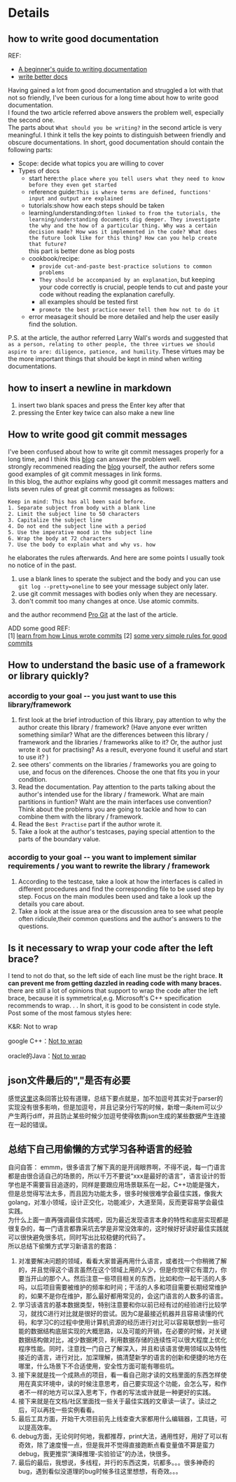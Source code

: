 # Details 

## how to write good documentation  
REF:  
- [A beginner's guide to writing documentation](https://github.com/writethedocs/www/blob/master/docs/guide/writing/beginners-guide-to-docs.rst)
- [write better docs](https://opensource.com/business/15/5/write-better-docs)  

Having gained a lot from good documentation and struggled a lot with that not so friendly, I've been curious for a long time about how to write good documentation.   
I found the two article referred above answers the problem well, especially the second one.  
The parts about ```What should you be writing?``` in the second article is very meaningful. I think it tells the key points to distinguish between friendly and obscure documentations.
In short, good documentation should contain the following parts:  
- Scope: decide what topics you are  willing to cover
- Types of docs
  - start here:```the place where you tell users what they need to know before they even get started```
  - reference guide:```This is where terms are defined, functions' input and output are explained```
  - tutorials:show how each steps should be taken
  - learning/understanding:```Often linked to from the tutorials, the learning/understanding documents dig deeper. They investigate the why and the how of a particular thing. Why was a certain decision made? How was it implemented in the code? What does the future look like for this thing? How can you help create that future?```  
  this part is better done as blog posts
  - cookbook/recipe: 
    - ```provide cut-and-paste best-practice solutions to common problems```
    - ```They should be accompanied by an explanation```, but keeping your code correctly is crucial, people tends to cut and paste your code without reading the explanation carefully.
    - all examples should be tested first
    - ```promote the best practice``` ```never tell them how not to do it```
  - error measage:it should be more detailed and help the user easily find the solution.  


P.S. at the article, the author referred  Larry Wall's words and suggested that ```as a person, relating to other people, the three virtues we should aspire to are: diligence, patience, and humility```. These virtues may be the more important things that should be kept in mind when writing documentations. 

## how to insert a newline in markdown
1. insert two blank spaces and press the Enter key after that  
2. pressing the Enter key twice can also make a new line  

## How to write good git commit messages
I've been confused about how to write git commit messages properly for a long time, and I think this [blog](https://chris.beams.io/posts/git-commit/) can answer the problem well.  
strongly recommened reading the [blog](https://chris.beams.io/posts/git-commit/) yourself, the author refers some good examples of git commit messages in link forms.  
In this blog, the author explains why good git commit messages matters and lists seven rules of great git commit messages as follows:  
```
Keep in mind: This has all been said before.
1. Separate subject from body with a blank line
2. Limit the subject line to 50 characters
3. Capitalize the subject line
4. Do not end the subject line with a period
5. Use the imperative mood in the subject line
6. Wrap the body at 72 characters
7. Use the body to explain what and why vs. how
```
he elaborates the rules afterwards. And here are some points I usually took no notice of in the past.  
1. use a blank lines to sperate the subject and the body and you can use ```git log --pretty=oneline``` to see your message subject only later.
2. use git commit messages with bodies only when they are necessary.  
3. don't commit too many changes at once. Use atomic commits.

and the author recommend [Pro Git](https://git-scm.com/book/en/v2) at the last of the article.

ADD some good REF:  
[1] [learn from how Linus wrote commits](https://github.com/torvalds/linux/commits/master)
[2] [some very simple rules for good commits](https://github.com/thoughtbot/dotfiles/blob/master/gitmessage)

## How to understand the basic use of a framework or library quickly?
###  accordig to your goal -- you just want to use this library/framework
1. first look at the brief introduction of this library, pay attention to why the author create this library / framework? (Have anyone ever written something similar? What are the differences between this library / framework and the libraries / frameworks alike to it? Or, the author just wrote it out for practising? As a result, everyone found it useful and start to use it? )
2. see others' comments on the libraries / frameworks you are going to use, and focus on the diferences. Choose the one that fits you in your condition.
3. Read the documentation. Pay attention to the parts talking about the author's intended use for the library / framework. What are main partitions in funtion? Waht are the main interfaces use convention? Think about the problems you are going to tackle and how to can combine them with the library / framework.
4. Read the ```Best Practise``` part if the author wrote it.
5. Take a look at the author's testcases, paying special attention to the parts of the boundary value.

### accordig to your goal -- you want to implement similar requirements / you want to rewrite the library / framework
1. According to the testcase, take a look at how the interfaces is called in different procedures and find the corresponding file to be used step by step. Focus on the main modules been used and take a look up the details you care about.
2. Take a look at the issue area or the discussion area to see what people often ridicule,their common questions and the author's answers to the questions.

## Is it necessary to wrap your code after the left brace?
I tend to not do that, so the left side of each line must be the right brace. **It can prevent me from getting dazzled in reading code with many braces.**  
there are still a lot of opinions that support to wrap the code after the left brace, because it is symmetrical,e.g. Microsoft's C++ specification recommends to wrap. . . In short, it is good to be consistent in code style.
Post some of the most famous styles here:

K&R: Not to wrap

google C++：[Not to wrap](http://zh-google-styleguide.readthedocs.io/en/latest/google-cpp-styleguide/formatting/)

oracle的Java：[Not to wrap](http://www.oracle.com/technetwork/java/javase/documentation/codeconventions-142311.html#449)

## json文件最后的","是否有必要
感觉[这里](https://www.zhihu.com/question/265283301/answer/292662958)这条回答比较有道理，总结下要点就是，加不加逗号其实对于parser的实现没有很多影响，但是加逗号，并且记录分行写的时候，新增一条item可以少产生两行diff，并且防止某些时候少加逗号使得依靠json生成的某些数据产生连接在一起的错误。

## 总结下自己用偷懒的方式学习各种语言的经验
自问自答：
emmm，很多语言了解下真的是开阔眼界啊，不得不说，每一门语言都是由很合适自己的场景的，所以千万不要说“xxx是最好的语言”，语言设计的哲学也是不需要盲目追逐的，同样是要跟应用场景联系在一起，C++功能是强大，但是总觉得写法太多，而且因为功能太多，很多时候很难学会最佳实践，像我大golang，对准小领域，设计正交化，功能减少，大道至简，反而更容易学会最佳实践。  
为什么上面一直再强调最佳实践呢，因为最近发现语言本身的特性和底层实现都是很复杂的，每一门语言都靠采坑去学是非常没效率的，这时候好好读好最佳实践就可以很快避免很多坑，同时写出比较稳健的代码了。  
所以总结下偷懒方式学习新语言的套路：  
1. 对准要解决问题的领域，看看大家普遍再用什么语言，或者找一个你稍微了解的，并且觉得这个语言虽然在这个领域上用的人少，但是你觉得它有潜力，你要当开山的那个人。然后注意一些项目相关的东西，比如和你一起干活的人多吗，以后项目需要被维护的频率和时间；干活的人多和项目需要长期经常维护的，如果不是你在维护，那么最好都用常见的，会这门语言的人数多的语言。  
2. 学习该语言的基本数据类型，特别注意要和你以前已经有过的经验进行比较学习，就找C进行对比就是很好的尝试。因为C是最接近机器并且容易读懂的代码，和学习C的过程中使用计算机资源的经历进行对比可以容易联想到一些可能的数据结构底层实现的大概思路，以及可能的开销，在必要的时候，对关键数据结构做对比，减少数据拷贝，利用数据存储的连续性可以很大程度上优化程序性能。同时，注意找一门自己了解深入，并且和该语言使用领域以及特性接近的语言，进行对比，加深理解，搞清楚新学的语言的创新和便捷的地方在哪里，什么场景下不合适使用，安全性方面可能有哪些坑。
3. 接下来就是找一个成熟点的项目，看一看自己刚才读的文档里面的东西怎样使用在真实环境中，读的时候注意思考，自己要实现这个功能，会怎么写，和作者不一样的地方可以深入思考下，作者的写法或许就是一种更好的实践。
4. 接下来就是在文档/社区里面找一些关于最佳实践的文章读一读了。读过之后，可以再找一些实例看看。
5. 最后工具方面，开始干大项目前先上线查查大家都用什么编辑器，工具链，可以提高效率。
6. debug方面，无论何时何地，我都推荐，print大法，通用性好，用好了可以有奇效，除了速度慢一点，但是我并不觉得直接跑断点看变量值不算是蛮力debug，我更推崇“演绎推理-实验验证”的办法，快很多。
7. 最后的最后，我想说，多线程，并行的东西这类，坑都多。。。很多神奇的bug，遇到看似没道理的bug时候多往这里想想，有奇效。。。


